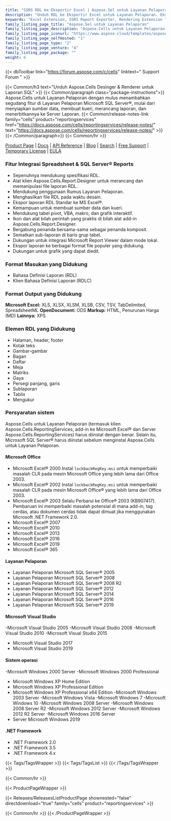 ```yaml
---
title: "SSRS RDL ke Eksportir Excel | Aspose.Sel untuk Layanan Pelaporan"
description: "Unduh RDL ke Eksportir Excel untuk Layanan Pelaporan. Ekspor laporan RDL & RDLC ke format file spreadsheet Excel (XLS XLSX XLSM XLSB CSV SpreadsheetML HTML & ODS) dengan mudah."
keywords: "Excel Extension, SSRS Report Exporter, Rendering Extension "
family_listing_page_title: "Aspose.Sel untuk Layanan Pelaporan"
family_listing_page_description: "Aspose.Cells untuk Layanan Pelaporan memungkinkan Anda mengirimkan laporan Excel dari dalam Layanan Pelaporan Microsoft SQL Server dan Microsoft Report Viewer. Tidak seperti eksportir asli untuk laporan berbasis Excel - Aspose.Cells for Reporting Services memungkinkan konversi laporan RDL & RDLC ke sejumlah format file spreadsheet Excel."
family_listing_page_iconurl: "https://www.aspose.cloud/templates/aspose/App_Themes/V3/images/cells/272x272/aspose_cells-for-reporting-services.png"
family_listing_page_selfHosted: "1"
family_listing_page_type: "2"
family_listing_page_venture: "4"
family_listing_page_package: ""
weight: 6
---
```


{{< dbToolbar link="https://forum.aspose.com/c/cells" linktext=" Support Forum " >}}

{{< Common/h3 text="Unduh Aspose.Cells Desinger & Renderer untuk Laporan SQL"  >}}
{{< Common/paragraph class="package-instructions">}}
Aspose.Cells untuk Layanan Pelaporan dengan mulus menambahkan segudang fitur di Layanan Pelaporan Microsoft SQL Server®, mulai dari menyiapkan sumber data, membuat kueri, merancang laporan, dan menerbitkannya ke Server Laporan.
{{< Common/release-notes-link family="cells" product="reportingservices" href="https://docs.aspose.com/cells/reportingservices/release-notes/" text="https://docs.aspose.com/cells/reportingservices/release-notes/"  >}}
{{< /Common/paragraph>}}
{{< Common/hr >}}

[Product Page](https://products.aspose.com/cells/reporting-services/) | [Docs](https://docs.aspose.com/cells/reportingservices/) | [API Reference](https://reference.aspose.com/cells/) | [Blog](https://blog.aspose.com/category/cells/) | [Search](https://search.aspose.com/) | [Free Support](https://forum.aspose.com/c/cells/9) | [Temporary License](https://purchase.aspose.com/temporary-license) | [EULA](https://about.aspose.com/legal/eula/)

### Fitur Integrasi Spreadsheet & SQL Server® Reports

- Sepenuhnya mendukung spesifikasi RDL.
- Alat klien Aspose.Cells.Report.Designer untuk merancang dan memanipulasi file laporan RDL.
- Mendukung penggunaan Rumus Layanan Pelaporan.
- Menghasilkan file RDL pada waktu desain.
- Ekspor laporan RDL Standar ke MS Excel®.
- Kemampuan untuk membuat sumber data dan kueri.
- Mendukung tabel pivot, VBA, makro, dan grafik interaktif.
- Ikon dan alat bilah perintah yang praktis di bilah alat add-in Aspose.Cells.Report.Designer.
- Bergabung penanda bersama-sama sebagai penanda komposit.
- Sematkan sub-laporan di baris grup tabel.
- Dukungan untuk integrasi Microsoft Report Viewer dalam mode lokal.
- Ekspor laporan ke berbagai format file populer yang didukung.
- Dukungan untuk grafik yang dapat diedit.

### Format Masukan yang Didukung

- Bahasa Definisi Laporan (RDL)
- Klien Bahasa Definisi Laporan (RDLC)

### Format Output yang Didukung

**Microsoft Excel:** XLS, XLSX, XLSM, XLSB, CSV, TSV, TabDelimited, SpreadsheetML
**OpenDocument:** ODS
**Markup:** HTML, Penurunan Harga (MD)
**Lainnya:** XPS

### Elemen RDL yang Didukung

- Halaman, header, footer
- Kotak teks
- Gambar-gambar
- Bagan
- Daftar
- Meja
- Matriks
- Gaya
- Persegi panjang, garis
- Sublaporan
- Tablix
- Mengukur

### Persyaratan sistem

Aspose.Cells untuk Layanan Pelaporan (termasuk klien Aspose.Cells.ReportingServices, add-in ke Microsoft Excel® dan Server Aspose.Cells.ReportingServices) harus diinstal dengan benar. Selain itu, Microsoft SQL Server® harus diinstal sebelum menginstal Aspose.Cells untuk Layanan Pelaporan.

#### Microsoft Office

- Microsoft Excel® 2000 Instal `lockbackRegKey.msi` untuk memperbaiki masalah CLR pada mesin Microsoft Office yang lebih lama dari Office 2003.
- Microsoft Excel® 2002 Instal `lockbackRegKey.msi` untuk memperbaiki masalah CLR pada mesin Microsoft Office® yang lebih lama dari Office 2003.
- Microsoft Excel® 2003 Selalu Perbarui ke Office® 2003 (KB907417). Pembaruan ini memperbaiki masalah potensial di mana add-in, tag cerdas, atau dokumen cerdas tidak dapat dimuat jika menggunakan Microsoft .NET Framework 2.0.
- Microsoft Excel® 2007
- Microsoft Excel® 2010
- Microsoft Excel® 2013
- Microsoft Excel® 2016
- Microsoft Excel® 2019
- Microsoft Excel® 365

#### Layanan Pelaporan

- Layanan Pelaporan Microsoft SQL Server® 2005
- Layanan Pelaporan Microsoft SQL Server® 2008
- Layanan Pelaporan Microsoft SQL Server® 2008 R2
- Layanan Pelaporan Microsoft SQL Server® 2012
- Layanan Pelaporan Microsoft SQL Server® 2014
- Layanan Pelaporan Microsoft SQL Server® 2016
- Layanan Pelaporan Microsoft SQL Server® 2019

#### Microsoft Visual Studio

-Microsoft Visual Studio 2005
-Microsoft Visual Studio 2008
-Microsoft Visual Studio 2010
-Microsoft Visual Studio 2015
- Microsoft Visual Studio 2017
- Microsoft Visual Studio 2019

#### Sistem operasi

-Microsoft Windows 2000 Server
-Microsoft Windows 2000 Professional
- Microsoft Windows XP Home Edition
- Microsoft Windows XP Professional Edition
- Microsoft Windows XP Professional x64 Edition
-Microsoft Windows 2003 Server
-Microsoft Windows Vista
-Microsoft Windows 7
-Microsoft Windows 10
-Microsoft Windows 2008 Server
-Microsoft Windows 2008 Server R2
-Microsoft Windows 2012 Server
-Microsoft Windows 2012 R2 Server
-Microsoft Windows 2016 Server
- Server Microsoft Windows 2019

#### .NET Framework

- .NET Framework 2.0
- .NET Framework 3.5
- .NET Framework 4.x

{{< Tags/TagsWrapper >}}
{{< Tags/TagsList >}}
{{< /Tags/TagsWrapper >}}

{{< Common/hr >}}

{{< ProductPageWrapper >}}

<!-- ReleasesListProductPage-->

{{< Releases/ReleasesListProductPage shownested="false"  directdownload="true" family="cells" product="reportingservices" >}}

<!-- /ReleasesListProductPage-->

{{< Common/hr >}}
{{< /ProductPageWrapper >}}


